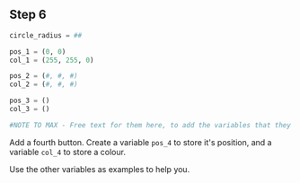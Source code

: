 ## Step 6

```python
circle_radius = ##

pos_1 = (0, 0) 
col_1 = (255, 255, 0)

pos_2 = (#, #, #)
col_2 = (#, #, #)

pos_3 = ()
col_3 = ()

#NOTE TO MAX - Free text for them here, to add the variables that they want.
```

Add a fourth button. Create a variable `pos_4` to store it's position, and a variable `col_4` to store a colour.

Use the other variables as examples to help you.


